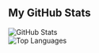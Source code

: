 ## My GitHub Stats
<img align="left" alt="GitHub Stats" src="https://github-readme-stats-nick.vercel.app/api?username=nicklasdev&count_private=true&include_all_commits=true&show_icons=true&theme=dracula" />
<br clear="left" />
<img align="left" alt="Top Languages" src="https://github-readme-stats-nick.vercel.app/api/top-langs/?username=nicklasdev&layout=compact&theme=dracula" />
</a>
